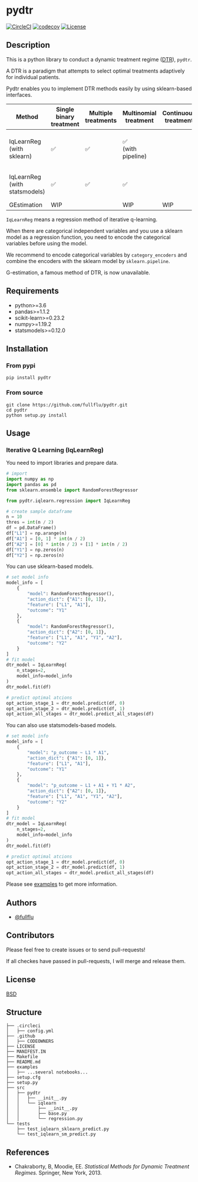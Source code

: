 # pydtr

[![CircleCI](https://circleci.com/gh/fullflu/pydtr.svg?style=shield)](https://app.circleci.com/pipelines/github/fullflu/pydtr)
[![codecov](https://codecov.io/gh/fullflu/pydtr/branch/master/graph/badge.svg)](https://codecov.io/gh/fullflu/pydtr)
[![License](https://img.shields.io/badge/License-BSD%203--Clause-blue.svg)](https://opensource.org/licenses/BSD-3-Clause)


## Description

This is a python library to conduct a dynamic treatment regime ([DTR](https://en.wikipedia.org/wiki/Dynamic_treatment_regime)), `pydtr`.

A DTR is a paradigm that attempts to select optimal treatments adaptively for individual patients.

Pydtr enables you to implement DTR methods easily by using sklearn-based interfaces.

|                Method                 |  Single binary treatment   |  Multiple treatments  |    Multinomial treatment   |  Continuous treatment  |  Modeling flexibility  |  Interpretability  |
| ---- | ---- | ---- | ---- | ---- | ---- | ---- | 
|  IqLearnReg <br> (with sklearn)      |  :white_check_mark:   |   :white_check_mark:  |   :white_check_mark: <br>(with pipeline)  |    |   :white_check_mark: <br>(with arbitrary regression models)  |       |
|  IqLearnReg <br> (with statsmodels)  |  :white_check_mark:   |   :white_check_mark:  |   :white_check_mark:       |    | limited to OLS   |    :white_check_mark: <br>(with confidence intervals)  |
| GEstimation | WIP | | WIP | WIP | WIP | WIP |

`IqLearnReg` means a regression method of iterative q-learning.

When there are categorical independent variables and you use a sklearn model as a regression function, you need to encode the categorical variables before using the model.

We recommend to encode categorical variables by `category_encoders` and combine the encoders with the sklearn model by `sklearn.pipeline`.

G-estimation, a famous method of DTR, is now unavailable.

## Requirements

- python>=3.6
- pandas>=1.1.2
- scikit-learn>=0.23.2
- numpy>=1.19.2
- statsmodels>=0.12.0

## Installation

### From pypi

```
pip install pydtr
```

### From source

```
git clone https://github.com/fullflu/pydtr.git
cd pydtr
python setup.py install
```

## Usage

### Iterative Q Learning (IqLearnReg)

You need to import libraries and prepare data.

```python
# import
import numpy as np
import pandas as pd
from sklearn.ensemble import RandomForestRegressor

from pydtr.iqlearn.regression import IqLearnReg

# create sample dataframe
n = 10
thres = int(n / 2)
df = pd.DataFrame()
df["L1"] = np.arange(n)
df["A1"] = [0, 1] * int(n / 2)
df["A2"] = [0] * int(n / 2) + [1] * int(n / 2)
df["Y1"] = np.zeros(n)
df["Y2"] = np.zeros(n)
```

You can use sklearn-based models.

```python
# set model info
model_info = [
    {
        "model": RandomForestRegressor(),
        "action_dict": {"A1": [0, 1]},
        "feature": ["L1", "A1"],
        "outcome": "Y1"
    },
    {
        "model": RandomForestRegressor(),
        "action_dict": {"A2": [0, 1]},
        "feature": ["L1", "A1", "Y1", "A2"],
        "outcome": "Y2"
    }
]
# fit model
dtr_model = IqLearnReg(
    n_stages=2,
    model_info=model_info
)
dtr_model.fit(df)

# predict optimal atcions
opt_action_stage_1 = dtr_model.predict(df, 0)
opt_action_stage_2 = dtr_model.predict(df, 1)
opt_action_all_stages = dtr_model.predict_all_stages(df)
```

You can also use statsmodels-based models.

```python
# set model info
model_info = [
    {
        "model": "p_outcome ~ L1 * A1",
        "action_dict": {"A1": [0, 1]},
        "feature": ["L1", "A1"],
        "outcome": "Y1"
    },
    {
        "model": "p_outcome ~ L1 + A1 + Y1 * A2",
        "action_dict": {"A2": [0, 1]},
        "feature": ["L1", "A1", "Y1", "A2"],
        "outcome": "Y2"
    }
]
# fit model
dtr_model = IqLearnReg(
    n_stages=2,
    model_info=model_info
)
dtr_model.fit(df)

# predict optimal atcions
opt_action_stage_1 = dtr_model.predict(df, 0)
opt_action_stage_2 = dtr_model.predict(df, 1)
opt_action_all_stages = dtr_model.predict_all_stages(df)
```

Please see [examples](https://github.com/fullflu/pydtr/blob/master/examples/) to get more information.

## Authors

- [@fullflu](https://github.com/fullflu) 

## Contributors

Please feel free to create issues or to send pull-requests!

If all checkes have passed in pull-requests, I will merge and release them.

## License

[BSD](https://github.com/fullflu/pydtr/blob/master/LICENSE)


## Structure

```
├── .circleci
│   ├── config.yml
├── .github
│   ├── CODEOWNERS
├── LICENSE
├── MANIFEST.IN
├── Makefile
├── README.md
├── examples
│   ├── ...several notebooks...
├── setup.cfg
├── setup.py
├── src
│   ├── pydtr
│   │   ├── __init__.py
│   │   └── iqlearn
│   │       ├── __init__.py
│   │       ├── base.py
│   │       └── regression.py
└── tests
    ├── test_iqlearn_sklearn_predict.py
    └── test_iqlearn_sm_predict.py
```

## References

- Chakraborty, B, Moodie, EE. *Statistical Methods for Dynamic Treatment Regimes.* Springer, New York, 2013.

